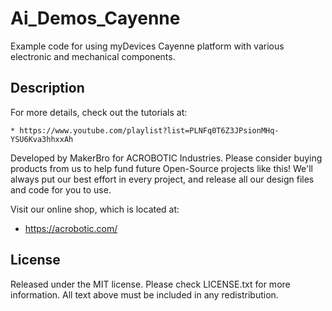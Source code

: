 # Ai_Demos_Cayenne

Example code for using myDevices Cayenne platform with various electronic and 
mechanical components.

## Description

For more details, check out the tutorials at:

    * https://www.youtube.com/playlist?list=PLNFq0T6Z3JPsionMHq-YSU6Kva3hhxxAh

Developed by MakerBro for ACROBOTIC Industries.  Please consider buying 
products from us to help fund future Open-Source projects like this! We'll
always put our best effort in every project, and release all our design 
files and code for you to use. 

Visit our online shop, which is located at:

   * https://acrobotic.com/

## License

Released under the MIT license. Please check LICENSE.txt for more information. 
All text above must be included in any redistribution.
